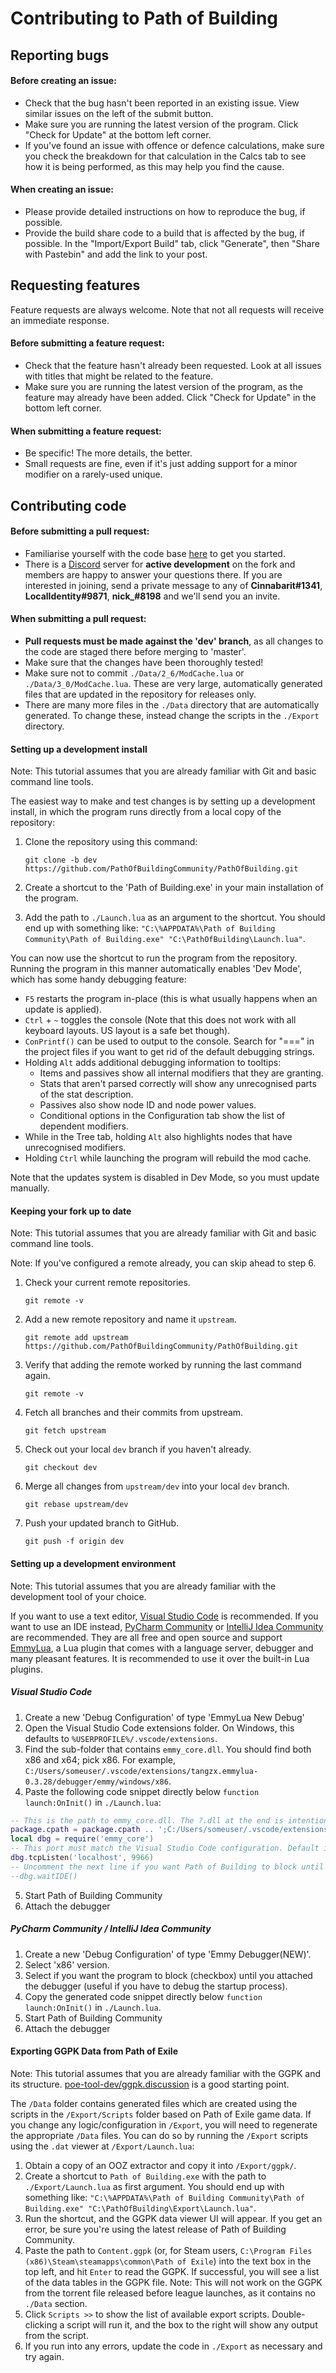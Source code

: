 # Contributing to Path of Building

## Reporting bugs

#### Before creating an issue:
* Check that the bug hasn't been reported in an existing issue. View similar issues on the left of the submit button.
* Make sure you are running the latest version of the program. Click "Check for Update" at the bottom left corner.
* If you've found an issue with offence or defence calculations, make sure you check the breakdown for that calculation in the Calcs tab to see how it is being performed, as this may help you find the cause.

#### When creating an issue:
* Please provide detailed instructions on how to reproduce the bug, if possible.
* Provide the build share code to a build that is affected by the bug, if possible. In the "Import/Export Build" tab, click "Generate", then "Share with Pastebin" and add the link to your post.

## Requesting features
Feature requests are always welcome. Note that not all requests will receive an immediate response.

#### Before submitting a feature request:
* Check that the feature hasn't already been requested. Look at all issues with titles that might be related to the feature.
* Make sure you are running the latest version of the program, as the feature may already have been added. Click "Check for Update" in the bottom left corner.

#### When submitting a feature request:
* Be specific! The more details, the better.
* Small requests are fine, even if it's just adding support for a minor modifier on a rarely-used unique.

## Contributing code

#### Before submitting a pull request:
* Familiarise yourself with the code base [here](docs/rundown.md) to get you started.
* There is a [Discord](https://discordapp.com/) server for **active development** on the fork and members are happy to answer your questions there.
  If you are interested in joining, send a private message to any of **Cinnabarit#1341**, **LocalIdentity#9871**, **nick_#8198** and we'll send you an invite.

#### When submitting a pull request:
* **Pull requests must be made against the 'dev' branch**, as all changes to the code are staged there before merging to 'master'.
* Make sure that the changes have been thoroughly tested!
* Make sure not to commit `./Data/2_6/ModCache.lua` or `./Data/3_0/ModCache.lua`. These are very large, automatically generated files that are updated in the repository for releases only.
* There are many more files in the `./Data` directory that are automatically generated. To change these, instead change the scripts in the `./Export` directory.

#### Setting up a development install
Note: This tutorial assumes that you are already familiar with Git and basic command line tools.

The easiest way to make and test changes is by setting up a development install, in which the program runs directly from a local copy of the repository:

1. Clone the repository using this command:

       git clone -b dev https://github.com/PathOfBuildingCommunity/PathOfBuilding.git
2. Create a shortcut to the 'Path of Building.exe' in your main installation of the program.
3. Add the path to `./Launch.lua` as an argument to the shortcut. You should end up with something like: `"C:\%APPDATA%\Path of Building Community\Path of Building.exe" "C:\PathOfBuilding\Launch.lua"`.

You can now use the shortcut to run the program from the repository. Running the program in this manner automatically enables 'Dev Mode', which has some handy debugging feature:
* `F5` restarts the program in-place (this is what usually happens when an update is applied).
* `Ctrl` + `~` toggles the console (Note that this does not work with all keyboard layouts. US layout is a safe bet though).
* `ConPrintf()` can be used to output to the console. Search for "===" in the project files if you want to get rid of the default debugging strings.
* Holding `Alt` adds additional debugging information to tooltips:
  * Items and passives show all internal modifiers that they are granting.
  * Stats that aren't parsed correctly will show any unrecognised parts of the stat description.
  * Passives also show node ID and node power values.
  * Conditional options in the Configuration tab show the list of dependent modifiers.
* While in the Tree tab, holding `Alt` also highlights nodes that have unrecognised modifiers.
* Holding `Ctrl` while launching the program will rebuild the mod cache.

Note that the updates system is disabled in Dev Mode, so you must update manually.

#### Keeping your fork up to date

Note: This tutorial assumes that you are already familiar with Git and basic command line tools.

Note: If you've configured a remote already, you can skip ahead to step 6.

1. Check your current remote repositories.

       git remote -v
2. Add a new remote repository and name it `upstream`.

       git remote add upstream https://github.com/PathOfBuildingCommunity/PathOfBuilding.git
3. Verify that adding the remote worked by running the last command again.

       git remote -v
4. Fetch all branches and their commits from upstream.

       git fetch upstream
5. Check out your local `dev` branch if you haven't already.

       git checkout dev
6. Merge all changes from `upstream/dev` into your local `dev` branch.

       git rebase upstream/dev
7. Push your updated branch to GitHub.

       git push -f origin dev

#### Setting up a development environment

Note: This tutorial assumes that you are already familiar with the development tool of your choice.

If you want to use a text editor, [Visual Studio Code](https://code.visualstudio.com/) is recommended.
If you want to use an IDE instead, [PyCharm Community](https://www.jetbrains.com/pycharm/) or [IntelliJ Idea Community](https://www.jetbrains.com/idea/) are recommended.
They are all free and open source and support [EmmyLua](https://github.com/EmmyLua), a Lua plugin that comes with a language server, debugger and many pleasant features. It is recommended to use it over the built-in Lua plugins.

##### Visual Studio Code

1. Create a new 'Debug Configuration' of type 'EmmyLua New Debug'
2. Open the Visual Studio Code extensions folder. On Windows, this defaults to `%USERPROFILE%/.vscode/extensions`.
3. Find the sub-folder that contains `emmy_core.dll`. You should find both x86 and x64; pick x86. For example, `C:/Users/someuser/.vscode/extensions/tangzx.emmylua-0.3.28/debugger/emmy/windows/x86`.
4. Paste the following code snippet directly below `function launch:OnInit()` in `./Launch.lua`:
  ```lua
-- This is the path to emmy_core.dll. The ?.dll at the end is intentional.
package.cpath = package.cpath .. ';C:/Users/someuser/.vscode/extensions/tangzx.emmylua-0.3.28/debugger/emmy/windows/x86/?.dll'
local dbg = require('emmy_core')
-- This port must match the Visual Studio Code configuration. Default is 9966.
dbg.tcpListen('localhost', 9966)
-- Uncomment the next line if you want Path of Building to block until the debugger is attached
--dbg.waitIDE()
  ```
5. Start Path of Building Community
6. Attach the debugger

##### PyCharm Community / IntelliJ Idea Community

1. Create a new 'Debug Configuration' of type 'Emmy Debugger(NEW)'.
2. Select 'x86' version.
3. Select if you want the program to block (checkbox) until you attached the debugger (useful if you have to debug the startup process).
4. Copy the generated code snippet directly below `function launch:OnInit()` in `./Launch.lua`.
5. Start Path of Building Community
6. Attach the debugger

#### Exporting GGPK Data from Path of Exile

Note: This tutorial assumes that you are already familiar with the GGPK and its structure. [poe-tool-dev/ggpk.discussion](https://github.com/poe-tool-dev/ggpk.discussion/wiki)
is a good starting point.

The `/Data` folder contains generated files which are created using the scripts in the `/Export/Scripts` folder based on Path of Exile game data. 
If you change any logic/configuration in `/Export`, you will need to regenerate the appropriate `/Data` files. You can do so by running the `/Export` scripts using the `.dat` viewer at `/Export/Launch.lua`:

1. Obtain a copy of an OOZ extractor and copy it into `/Export/ggpk/`.
2. Create a shortcut to `Path of Building.exe` with the path to `./Export/Launch.lua` as first argument. You should end up with something like: `"C:\%APPDATA%\Path of Building Community\Path of Building.exe" "C:\PathOfBuilding\Export\Launch.lua"`.
3. Run the shortcut, and the GGPK data viewer UI will appear. If you get an error, be sure you're using the latest release of Path of Building Community.
4. Paste the path to `Content.ggpk` (or, for Steam users, `C:\Program Files (x86)\Steam\steamapps\common\Path of Exile`) into the text box in the top left, and hit `Enter` to read the GGPK. If successful, you will see a list of the data tables in the GGPK file. Note: This will not work on the GGPK from the torrent file released before league launches, as it contains no `./Data` section.
5. Click `Scripts >>` to show the list of available export scripts. Double-clicking a script will run it, and the box to the right will show any output from the script.
6. If you run into any errors, update the code in `./Export` as necessary and try again.
